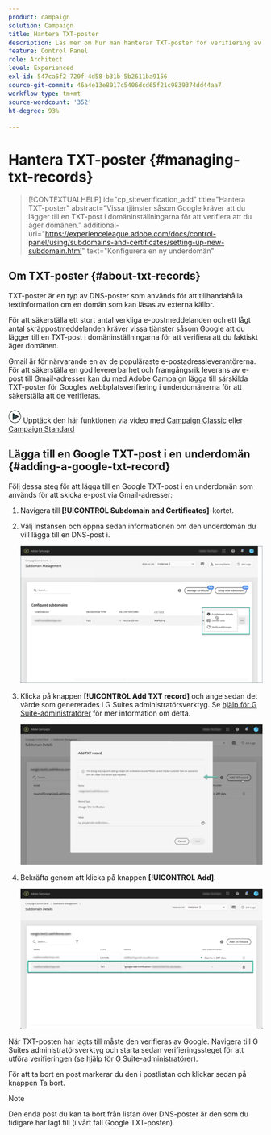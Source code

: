 ```yaml
---
product: campaign
solution: Campaign
title: Hantera TXT-poster
description: Läs mer om hur man hanterar TXT-poster för verifiering av domänägarskap.
feature: Control Panel
role: Architect
level: Experienced
exl-id: 547ca6f2-720f-4d58-b31b-5b2611ba9156
source-git-commit: 46a4e13e8017c5406dcd65f21c9839374dd44aa7
workflow-type: tm+mt
source-wordcount: '352'
ht-degree: 93%

---
```


# Hantera TXT-poster {#managing-txt-records}

>[!CONTEXTUALHELP]
>id="cp_siteverification_add"
>title="Hantera TXT-poster"
>abstract="Vissa tjänster såsom Google kräver att du lägger till en TXT-post i domäninställningarna för att verifiera att du äger domänen."
>additional-url="https://experienceleague.adobe.com/docs/control-panel/using/subdomains-and-certificates/setting-up-new-subdomain.html" text="Konfigurera en ny underdomän"

## Om TXT-poster {#about-txt-records}

TXT-poster är en typ av DNS-poster som används för att tillhandahålla textinformation om en domän som kan läsas av externa källor.

För att säkerställa ett stort antal verkliga e-postmeddelanden och ett lågt antal skräppostmeddelanden kräver vissa tjänster såsom Google att du lägger till en TXT-post i domäninställningarna för att verifiera att du faktiskt äger domänen.

Gmail är för närvarande en av de populäraste e-postadressleverantörerna. För att säkerställa en god levererbarhet och framgångsrik leverans av e-post till Gmail-adresser kan du med Adobe Campaign lägga till särskilda TXT-poster för Googles webbplatsverifiering i underdomänerna för att säkerställa att de verifieras.

![](assets/do-not-localize/how-to-video.png) Upptäck den här funktionen via video med [Campaign Classic](https://experienceleague.adobe.com/docs/campaign-classic-learn/control-panel/subdomains-and-certificates/google-txt-record-management.html#subdomains-and-certificates) eller [Campaign Standard](https://experienceleague.adobe.com/docs/campaign-standard-learn/control-panel/subdomains-and-certificates/google-txt-record-management.html#subdomains-and-certificates)

## Lägga till en Google TXT-post i en underdomän {#adding-a-google-txt-record}

Följ dessa steg för att lägga till en Google TXT-post i en underdomän som används för att skicka e-post via Gmail-adresser:

1. Navigera till **[!UICONTROL Subdomain and Certificates]**-kortet.

1. Välj instansen och öppna sedan informationen om den underdomän du vill lägga till en DNS-post i.

   ![](assets/txt_subdomaindetails.png)

1. Klicka på knappen **[!UICONTROL Add TXT record]** och ange sedan det värde som genererades i G Suites administratörsverktyg. Se [hjälp för G Suite-administratörer](https://support.google.com/a/answer/183895) för mer information om detta.

   ![](assets/txt_addtxt.png)

1. Bekräfta genom att klicka på knappen **[!UICONTROL Add]**.

   ![](assets/txt_txtadded.png)

När TXT-posten har lagts till måste den verifieras av Google. Navigera till G Suites administratörsverktyg och starta sedan verifieringssteget för att utföra verifieringen (se [hjälp för G Suite-administratörer](https://support.google.com/a/answer/183895)).

För att ta bort en post markerar du den i postlistan och klickar sedan på knappen Ta bort.

>[!NOTE]
>
>Den enda post du kan ta bort från listan över DNS-poster är den som du tidigare har lagt till (i vårt fall Google TXT-posten).
